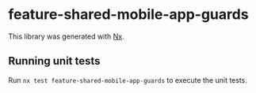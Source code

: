# feature-shared-mobile-app-guards

This library was generated with [Nx](https://nx.dev).

## Running unit tests

Run `nx test feature-shared-mobile-app-guards` to execute the unit tests.
